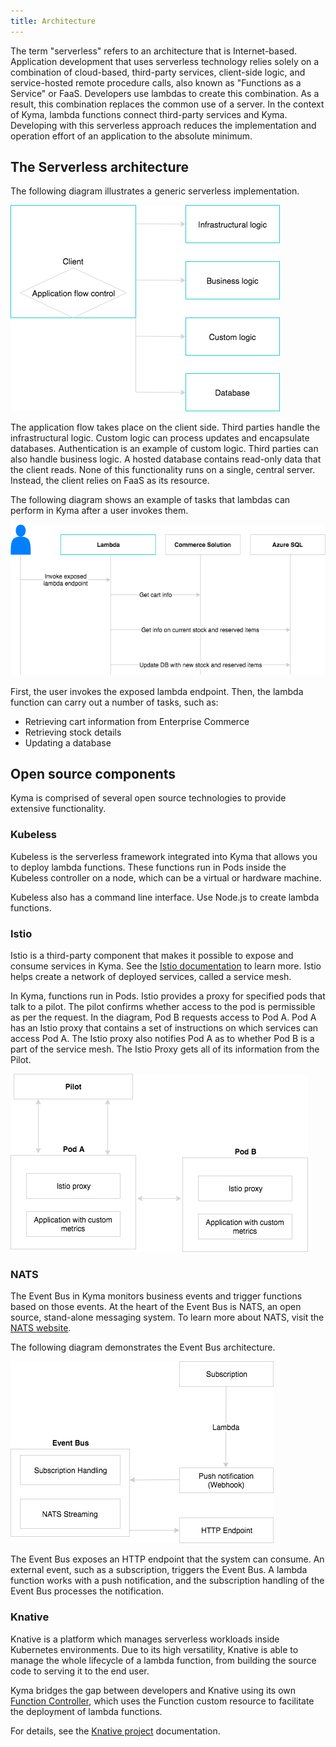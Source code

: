 ```yaml
---
title: Architecture
---
```


The term "serverless" refers to an architecture that is Internet-based. Application development that uses serverless technology relies solely on a combination of cloud-based, third-party services, client-side logic, and service-hosted remote procedure calls, also known as "Functions as a Service" or FaaS. Developers use lambdas to create this combination. As a result, this combination replaces the common use of a server. In the context of Kyma, lambda functions connect third-party services and Kyma. Developing with this serverless approach reduces the implementation and operation effort of an application to the absolute minimum.

## The Serverless architecture

The following diagram illustrates a generic serverless implementation.

![General serverless architecture](./assets/serverless_general.png)

The application flow takes place on the client side. Third parties handle the infrastructural logic. Custom logic can process updates and encapsulate databases. Authentication is an example of custom logic. Third parties can also handle business logic. A hosted database contains read-only data that the client reads. None of this functionality runs on a single, central server. Instead, the client relies on FaaS as its resource.

The following diagram shows an example of tasks that lambdas can perform in Kyma after a user invokes them.

![Lambdas in Kyma](./assets/lambda_example.png)

First, the user invokes the exposed lambda endpoint. Then, the lambda function can carry out a number of tasks, such as:

* Retrieving cart information from Enterprise Commerce
* Retrieving stock details
* Updating a database

## Open source components

Kyma is comprised of several open source technologies to provide extensive functionality.

### Kubeless

Kubeless is the serverless framework integrated into Kyma that allows you to deploy lambda functions. These functions run in Pods inside the Kubeless controller on a node, which can be a virtual or hardware machine.

Kubeless also has a command line interface. Use Node.js to create lambda functions.

### Istio

Istio is a third-party component that makes it possible to expose and consume services in Kyma. See the [Istio documentation](https://istio.io) to learn more. Istio helps create a network of deployed services, called a service mesh.

In Kyma, functions run in Pods. Istio provides a proxy for specified pods that talk to a pilot. The pilot confirms whether access to the pod is permissible as per the request. In the diagram, Pod B requests access to Pod A. Pod A has an Istio proxy that contains a set of instructions on which services can access Pod A. The Istio proxy also notifies Pod A as to whether Pod B is a part of the service mesh. The Istio Proxy gets all of its information from the Pilot.

![Istio architecture](./assets/istio.png)

### NATS

The Event Bus in Kyma monitors business events and trigger functions based on those events. At the heart of the Event Bus is NATS, an open source, stand-alone messaging system. To learn more about NATS, visit the [NATS website](https://nats.io).

The following diagram demonstrates the Event Bus architecture.

![Event Bus architecture](./assets/nats.png)

The Event Bus exposes an HTTP endpoint that the system can consume. An external event, such as a subscription, triggers the Event Bus. A lambda function works with a push notification, and the subscription handling of the Event Bus processes the notification.

### Knative

Knative is a platform which manages serverless workloads inside Kubernetes environments. Due to its high versatility, Knative is able to manage the whole lifecycle of a lambda function, from building the source code to serving it to the end user.

Kyma bridges the gap between developers and Knative using its own [Function Controller](https://github.com/kyma-project/kyma/blob/master/components/function-controller/README.md), which uses the Function custom resource to facilitate the deployment of lambda functions.

For details, see the [Knative project](https://knative.dev/docs/) documentation.